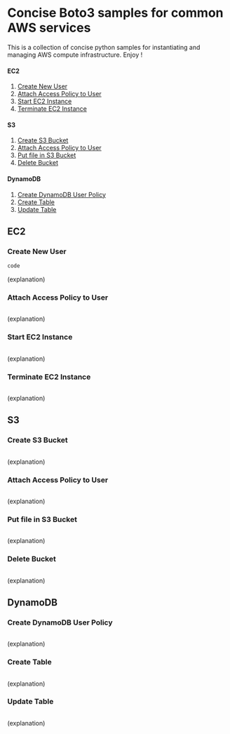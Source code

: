 # Concise Boto3 samples for common AWS services
This is a collection of concise python samples for instantiating and managing AWS compute infrastructure. Enjoy !

#### EC2
1. [Create New User](#create-new-user)
2. [Attach Access Policy to User](#attach-access-policy-to-user)
3. [Start EC2 Instance](#start-ec2-instance)
4. [Terminate EC2 Instance](#terminate-ec2-instance)
#### S3
1. [Create S3 Bucket](#create-s3-bucket)
2. [Attach Access Policy to User](#attach-access-policy-to-user)
3. [Put file in S3 Bucket](#put-file-in-s3-bucket)
4. [Delete Bucket](#delete-bucket)
#### DynamoDB
1. [Create DynamoDB User Policy](#create-dynamodb-user-policy)
2. [Create Table](#create-table)
3. [Update Table](#update-table)


## EC2
### Create New User
```python
code
```
(explanation)

### Attach Access Policy to User
```python

```
(explanation)

### Start EC2 Instance
```python

```
(explanation)

### Terminate EC2 Instance
```python

```
(explanation)


## S3
### Create S3 Bucket
```python

```
(explanation)

### Attach Access Policy to User
```python

```
(explanation)

### Put file in S3 Bucket
```python

```
(explanation)

### Delete Bucket
```python

```
(explanation)


## DynamoDB
### Create DynamoDB User Policy
```python

```
(explanation)

### Create Table
```python

```
(explanation)

### Update Table
```python

```
(explanation)

